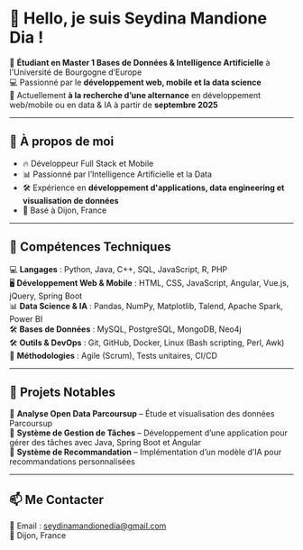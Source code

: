 # 👋 Hello, je suis Seydina Mandione Dia !  

🎯 **Étudiant en Master 1 Bases de Données & Intelligence Artificielle** à l'Université de Bourgogne d’Europe  
💻 Passionné par le **développement web, mobile et la data science**  
🚀 Actuellement **à la recherche d’une alternance** en développement web/mobile ou en data & IA à partir de **septembre 2025**  

---

## 🌟 **À propos de moi**
- 🔥 Développeur Full Stack et Mobile  
- 📊 Passionné par l’Intelligence Artificielle et la Data  
- 🛠️ Expérience en **développement d'applications, data engineering et visualisation de données**  
- 📍 Basé à Dijon, France  

---

## 🚀 **Compétences Techniques**
💻 **Langages** : Python, Java, C++, SQL, JavaScript, R, PHP  
🖥️ **Développement Web & Mobile** : HTML, CSS, JavaScript, Angular, Vue.js, jQuery, Spring Boot  
📊 **Data Science & IA** : Pandas, NumPy, Matplotlib, Talend, Apache Spark, Power BI  
🛠 **Bases de Données** : MySQL, PostgreSQL, MongoDB, Neo4j  
🛠 **Outils & DevOps** : Git, GitHub, Docker, Linux (Bash scripting, Perl, Awk)  
🚀 **Méthodologies** : Agile (Scrum), Tests unitaires, CI/CD  

---

## 📌 **Projets Notables**
🔹 **Analyse Open Data Parcoursup** – Étude et visualisation des données Parcoursup  
🔹 **Système de Gestion de Tâches** – Développement d’une application pour gérer des tâches avec Java, Spring Boot et Angular  
🔹 **Système de Recommandation** – Implémentation d’un modèle d’IA pour recommandations personnalisées  

---

## 📫 **Me Contacter**
📩 Email : seydinamandionedia@gmail.com  
📍 Dijon, France  

